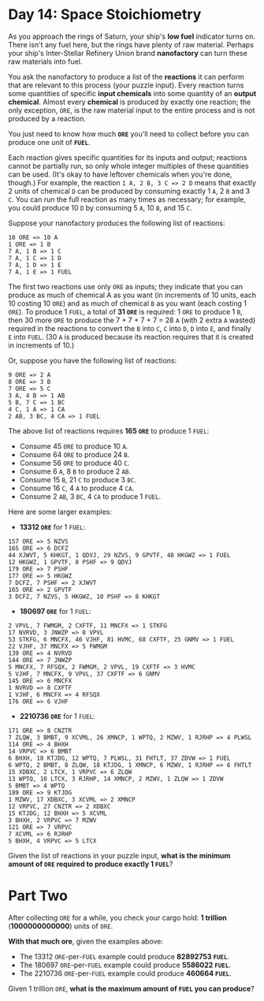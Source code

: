# Day 14: Space Stoichiometry
As you approach the rings of Saturn, your ship's **low fuel** indicator turns on. There isn't any fuel here, but the 
rings have plenty of raw material. Perhaps your ship's Inter-Stellar Refinery Union brand **nanofactory** can turn these 
raw materials into fuel.

You ask the nanofactory to produce a list of the **reactions** it can perform that are relevant to this process (your 
puzzle input). Every reaction turns some quantities of specific **input chemicals** into some quantity of an **output 
chemical**. Almost every **chemical** is produced by exactly one reaction; the only exception, `ORE`, is the raw 
material input to the entire process and is not produced by a reaction.

You just need to know how much **`ORE`** you'll need to collect before you can produce one unit of **`FUEL`**.

Each reaction gives specific quantities for its inputs and output; reactions cannot be partially run, so only whole 
integer multiples of these quantities can be used. (It's okay to have leftover chemicals when you're done, though.) For 
example, the reaction `1 A, 2 B, 3 C => 2 D` means that exactly 2 units of chemical `D` can be produced by consuming 
exactly 1 `A`, 2 `B` and 3 `C`. You can run the full reaction as many times as necessary; for example, you could produce 
10 `D` by consuming 5 `A`, 10 `B`, and 15 `C`.

Suppose your nanofactory produces the following list of reactions:
```
10 ORE => 10 A
1 ORE => 1 B
7 A, 1 B => 1 C
7 A, 1 C => 1 D
7 A, 1 D => 1 E
7 A, 1 E => 1 FUEL
```
The first two reactions use only `ORE` as inputs; they indicate that you can produce as much of chemical A as you want 
(in increments of 10 units, each 10 costing 10 `ORE`) and as much of chemical `B` as you want (each costing 1 `ORE`). To 
produce 1 `FUEL`, a total of **31 `ORE`** is required: 1 `ORE` to produce 1 `B`, then 30 more `ORE` to produce the 
7 + 7 + 7 + 7 = 28 `A` (with 2 extra `A` wasted) required in the reactions to convert the `B` into `C`, `C` into `D`, `D` 
into `E`, and finally `E` into `FUEL`. (30 `A` is produced because its reaction requires that it is created in 
increments of 10.)

Or, suppose you have the following list of reactions:
```
9 ORE => 2 A
8 ORE => 3 B
7 ORE => 5 C
3 A, 4 B => 1 AB
5 B, 7 C => 1 BC
4 C, 1 A => 1 CA
2 AB, 3 BC, 4 CA => 1 FUEL
```
The above list of reactions requires **165 `ORE`** to produce 1 `FUEL`:
* Consume 45 `ORE` to produce 10 `A`.
* Consume 64 `ORE` to produce 24 `B`.
* Consume 56 `ORE` to produce 40 `C`.
* Consume 6 `A`, 8 `B` to produce 2 `AB`.
* Consume 15 `B`, 21 `C` to produce 3 `BC`.
* Consume 16 `C`, 4 `A` to produce 4 `CA`.
* Consume 2 `AB`, 3 `BC`, 4 `CA` to produce 1 `FUEL`.

Here are some larger examples:
* **13312 `ORE`** for 1 `FUEL`:
```
157 ORE => 5 NZVS
165 ORE => 6 DCFZ
44 XJWVT, 5 KHKGT, 1 QDVJ, 29 NZVS, 9 GPVTF, 48 HKGWZ => 1 FUEL
12 HKGWZ, 1 GPVTF, 8 PSHF => 9 QDVJ
179 ORE => 7 PSHF
177 ORE => 5 HKGWZ
7 DCFZ, 7 PSHF => 2 XJWVT
165 ORE => 2 GPVTF
3 DCFZ, 7 NZVS, 5 HKGWZ, 10 PSHF => 8 KHKGT
```
* **180697 `ORE`** for 1 `FUEL`:
```
2 VPVL, 7 FWMGM, 2 CXFTF, 11 MNCFX => 1 STKFG
17 NVRVD, 3 JNWZP => 8 VPVL
53 STKFG, 6 MNCFX, 46 VJHF, 81 HVMC, 68 CXFTF, 25 GNMV => 1 FUEL
22 VJHF, 37 MNCFX => 5 FWMGM
139 ORE => 4 NVRVD
144 ORE => 7 JNWZP
5 MNCFX, 7 RFSQX, 2 FWMGM, 2 VPVL, 19 CXFTF => 3 HVMC
5 VJHF, 7 MNCFX, 9 VPVL, 37 CXFTF => 6 GNMV
145 ORE => 6 MNCFX
1 NVRVD => 8 CXFTF
1 VJHF, 6 MNCFX => 4 RFSQX
176 ORE => 6 VJHF
```
* **2210736 `ORE`** for 1 `FUEL`:
```
171 ORE => 8 CNZTR
7 ZLQW, 3 BMBT, 9 XCVML, 26 XMNCP, 1 WPTQ, 2 MZWV, 1 RJRHP => 4 PLWSL
114 ORE => 4 BHXH
14 VRPVC => 6 BMBT
6 BHXH, 18 KTJDG, 12 WPTQ, 7 PLWSL, 31 FHTLT, 37 ZDVW => 1 FUEL
6 WPTQ, 2 BMBT, 8 ZLQW, 18 KTJDG, 1 XMNCP, 6 MZWV, 1 RJRHP => 6 FHTLT
15 XDBXC, 2 LTCX, 1 VRPVC => 6 ZLQW
13 WPTQ, 10 LTCX, 3 RJRHP, 14 XMNCP, 2 MZWV, 1 ZLQW => 1 ZDVW
5 BMBT => 4 WPTQ
189 ORE => 9 KTJDG
1 MZWV, 17 XDBXC, 3 XCVML => 2 XMNCP
12 VRPVC, 27 CNZTR => 2 XDBXC
15 KTJDG, 12 BHXH => 5 XCVML
3 BHXH, 2 VRPVC => 7 MZWV
121 ORE => 7 VRPVC
7 XCVML => 6 RJRHP
5 BHXH, 4 VRPVC => 5 LTCX
```

Given the list of reactions in your puzzle input, **what is the minimum amount of `ORE` required to produce exactly 1 
`FUEL`**?

# Part Two
After collecting `ORE` for a while, you check your cargo hold: **1 trillion** (**1000000000000**) units of `ORE`.

**With that much ore**, given the examples above:
* The 13312 `ORE`-per-`FUEL` example could produce **82892753 `FUEL`**.
* The 180697 `ORE`-per-`FUEL` example could produce **5586022 `FUEL`**.
* The 2210736 `ORE`-per-`FUEL` example could produce **460664 `FUEL`**.

Given 1 trillion `ORE`, **what is the maximum amount of `FUEL` you can produce**?
